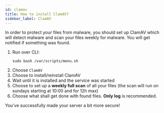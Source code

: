 ```yaml
---
id: clamav
title: How to install ClamAV?
sidebar_label: ClamAV
---
```


In order to protect your files from malware, you should set up ClamAV which will detect malware and scan your files weekly for malware. You will get notified if something was found.

1. Run over CLI:
    ```shell
    sudo bash /var/scripts/menu.sh
    ```
1. Choose `ClamAV`
1. Choose to install/reinstall ClamAV
1. Wait until it is installed and the service was started
1. Choose to set up a **weekly full scan** of all your files (the scan will run on sundays starting at 10:00 and for 12h max)
1. Choose what shall get done with found files. **Only log** is recommended.

You've successfully made your server a bit more secure!
